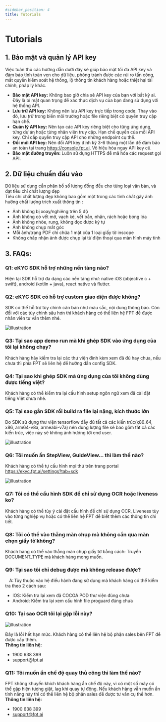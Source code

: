 ```yaml
---
#sidebar_position: 4
title: Tutorials
---
```

# Tutorials
## 1. Bảo mật và quản lý API key

Việc tuân thủ các hướng dẫn dưới đây sẽ giúp bảo mật tối đa API key và đảm bảo tính toàn vẹn cho dữ liệu, phòng tránh được các rủi ro tấn công, mất quyền kiểm soát hệ thống, lộ thông tin khách hàng hoặc thiệt hại tài chính, pháp lý khác.

- **Bảo mật API key:** Không bao giờ chia sẻ API key của bạn với bất kỳ ai. Đây là bí mật quan trọng để xác thực dịch vụ của bạn đang sử dụng với hệ thống API.
- **Lưu trữ API key:** Không nên lưu API key trực tiếp trong code. Thay vào đó, lưu trữ trong biến môi trường hoặc file riêng biệt có quyền truy cập hạn chế.
- **Quản lý API key:** Nên tạo các API key riêng biệt cho từng ứng dụng, từng dự án hoặc từng nhân viên truy cập. Hạn chế quyền của mỗi API key. Chỉ cấp quyền truy cập API cho những endpoint cụ thể.
- **Đổi mới API key:** Nên đổi API key định kỳ 3-6 tháng một lần để đảm bảo an toàn tại trang https://console.fpt.ai. Vô hiệu hóa ngay API key cũ.
- **Bảo mật đường truyền:** Luôn sử dụng HTTPS để mã hóa các request gọi API.

## 2. Dữ liệu chuẩn đầu vào

Dữ liệu sử dụng cần phân bổ số lượng đồng đều cho từng loại văn bản, và đạt tiêu chí chất lượng đẹp <br/>
Tiêu chí chất lượng đẹp không bao gồm một trong các tính chất gây ảnh hưởng chất lượng trích xuất thông tin :
- Ảnh không bị xoay/nghiêng trên 5 độ
- Ảnh không có vết mờ, vạch kẻ, vết bẩn, nhăn, rách hoặc bóng lóa
- Ảnh không nhòe, rung, không đọc được ký tự
- Ảnh không chụp mất góc
- Mỗi ảnh/trang PDF chỉ chứa 1 mặt của 1 loại giấy tờ inscope
- Không chấp nhận ảnh được chụp lại từ điện thoại qua màn hình máy tính

## 3. FAQs:
### **Q1: eKYC SDK hỗ trợ những nền tảng nào?**  
Hiện tại SDK hỗ trợ đa dạng các nền tảng như: native iOS (objective c + swift), android (kotlin + java), react native và flutter.  
### **Q2: eKYC SDK có hỗ trợ custom giao diện được không?**   
SDK có thể hỗ trợ tùy chỉnh căn bản như màu sắc, nội dung thông báo. Còn đối với các tùy chỉnh sâu hơn thì khách hàng có thể liên hệ FPT để được nhân viên tư vấn thêm nhé. 

<div style={{textAlign: 'center'}}>
    <img src="/ekyc picture/FAQ1.png" alt="illustration"/>
</div>

### **Q3: Tại sao app demo run mà khi ghép SDK vào ứng dụng của tôi lại không chạy?**  
Khách hàng hãy kiểm tra lại các thư viện đính kèm xem đã đủ hay chưa, nếu chưa thì phía FPT sẽ liên hệ để hướng dẫn config SDK. 
### **Q4: Tại sao khi ghép SDK mà ứng dụng của tôi không dùng được tiếng việt?**  
Khách hàng có thể kiểm tra lại cấu hình setup ngôn ngữ xem đã cài đặt tiếng Việt chưa nhé. 
### **Q5: Tại sao gắn SDK rồi build ra file lại nặng, kích thước lớn**  
Do SDK sử dụng thư viện tensorflow đầy đủ tất cả các kiến trúc(x86_64, x86, arm64-v8a, armeabi-v7a) nên dung lượng file sẽ bao gồm tất cả các kiến trúc, việc này sẽ không ảnh hưởng tới end user. 

<div style={{textAlign: 'center'}}>
    <img src="/ekyc picture/FAQ2.png" alt="illustration"/>
</div> 

### **Q6: Tôi muốn ẩn StepView, GuideView... thì làm thế nào?**  
Khách hàng có thể tự cấu hình mọi thứ trên trang portal https://ekyc.fpt.ai/settings?tab=sdk  

<div style={{textAlign: 'center'}}>
    <img src="/ekyc picture/FAQ3.png" alt="illustration"/>
</div>

### **Q7: Tôi có thể cấu hình SDK để chỉ sử dụng OCR hoặc liveness ko?** 
Khách hàng có thể tùy ý cài đặt cấu hình để chỉ sử dụng OCR, Liveness tùy vào từng nghiệp vụ hoặc có thể liên hệ FPT để biết thêm các thông tin chi tiết. 
### **Q8: Tôi có thể vào thẳng màn chụp mà không cần qua màn chọn giấy tờ không?** 
Khách hàng có thể vào thẳng màn chụp giấy tờ bằng cách: Truyền DOCUMENT_TYPE mà khách hàng mong muốn. 
### **Q9: Tại sao tôi chỉ debug được mà không release được?** 
    A: Tùy thuộc vào hệ điều hành đang sử dụng mà khách hàng có thể kiểm tra theo 2 cách sau:  <br/>
- IOS: Kiểm tra lại xem đã COCOA POD thư viện đúng chưa <br/>
- Android: Kiểm tra lại xem cấu hình file proguard đúng chưa 

### **Q10: Tại sao OCR tôi lại gặp lỗi này?** 

<div style={{textAlign: 'center'}}>
    <img src="/ekyc picture/FAQ4.jpg" alt="illustration"/>
</div>

Đây là lỗi hết hạn mức. Khách hàng có thể liên hệ bộ phận sales bên FPT để được cấp thêm. <br/>
**Thông tin liên hệ:** 
- 1900 638 399 
- support@fpt.ai 

### **Q11: Tôi muốn ẩn chế độ quay thủ công thì làm thế nào?** 
FPT không khuyến khích khách hàng ẩn chế độ này, vì có một số máy có thể gặp hiện tượng giật, lag khi quay tự động. Nếu khách hàng vẫn muốn ẩn tính năng này thì có thể liên hệ bộ phận sales để được tư vấn cụ thể hơn.
**Thông tin liên hệ:** 
- 1900 638 399 
- support@fpt.ai 
